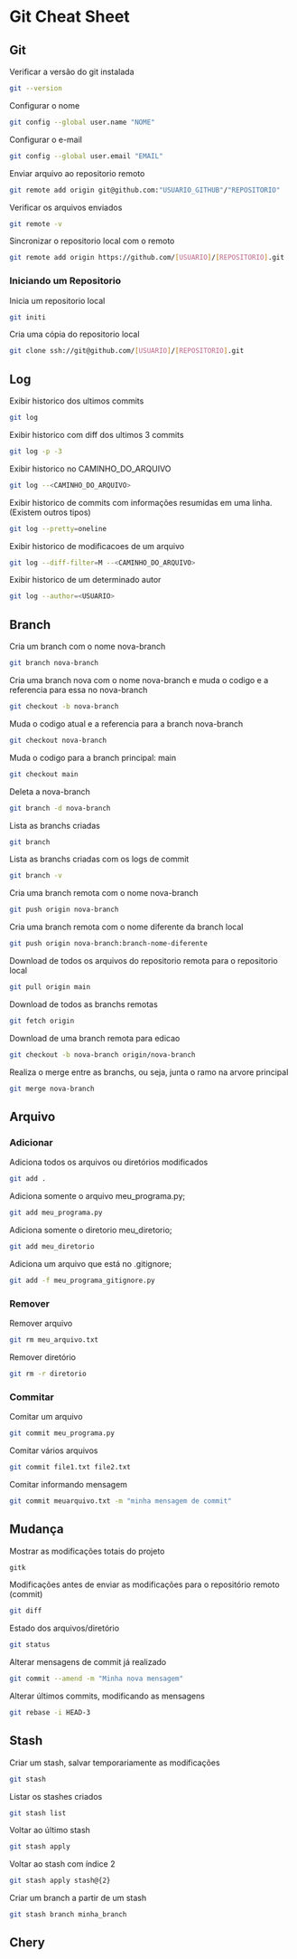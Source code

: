 # Git Cheat Sheet

## Git
Verificar a versão do git instalada
```bash
git --version
```
Configurar o nome
```bash
git config --global user.name "NOME"
```
Configurar o e-mail
```bash
git config --global user.email "EMAIL"
```
Enviar arquivo ao repositorio remoto
```bash
git remote add origin git@github.com:"USUARIO_GITHUB"/"REPOSITORIO"
```
Verificar os arquivos enviados
```bash
git remote -v
```
Sincronizar o repositorio local com o remoto
```bash
git remote add origin https://github.com/[USUARIO]/[REPOSITORIO].git
```

### Iniciando um Repositorio
Inicia um repositorio local
```bash
git initi
```
Cria uma cópia do repositorio local
```bash
git clone ssh://git@github.com/[USUARIO]/[REPOSITORIO].git
```


## Log
Exibir historico dos ultimos commits
```bash
git log
```
Exibir historico com diff dos ultimos 3 commits
```bash
git log -p -3 
```
Exibir historico no CAMINHO_DO_ARQUIVO
```bash
git log --<CAMINHO_DO_ARQUIVO>
```
Exibir historico de commits com informações resumidas em uma linha. (Existem outros tipos)
```bash
git log --pretty=oneline
```
Exibir historico de modificacoes de um arquivo
```bash
git log --diff-filter=M --<CAMINHO_DO_ARQUIVO>
```
Exibir historico de um determinado autor
```bash
git log --author=<USUARIO>
```


## Branch
Cria um branch com o nome nova-branch
```bash
git branch nova-branch
```
Cria uma branch nova com o nome nova-branch e muda o codigo e a referencia para essa no nova-branch
```bash
git checkout -b nova-branch
```
Muda o codigo atual e a referencia para a branch nova-branch
```bash
git checkout nova-branch
```
Muda o codigo para a branch principal: main
```bash
git checkout main
```
Deleta a nova-branch
```bash
git branch -d nova-branch
```
Lista as branchs criadas
```bash
git branch
```
Lista as branchs criadas com os logs de commit
```bash
git branch -v
```
Cria uma branch remota  com o nome nova-branch
```bash
git push origin nova-branch
```
Cria uma branch remota com o nome diferente da branch local
```bash
git push origin nova-branch:branch-nome-diferente
```
Download de todos os arquivos do repositorio remota para o repositorio local
```bash
git pull origin main
```
Download de todos as branchs remotas
```bash
git fetch origin
```
Download de uma branch remota para edicao
```bash
git checkout -b nova-branch origin/nova-branch
```
Realiza o merge entre as branchs, ou seja, junta o ramo na arvore principal
```bash
git merge nova-branch 
```


## Arquivo
### Adicionar
Adiciona todos os arquivos ou diretórios modificados
```bash
git add .
```
Adiciona somente o arquivo meu_programa.py;
```bash
git add meu_programa.py
```
Adiciona somente o diretorio meu_diretorio;
```bash
git add meu_diretorio
```
Adiciona um arquivo que está no .gitignore;
```bash
git add -f meu_programa_gitignore.py
```

### Remover
Remover arquivo
```bash
git rm meu_arquivo.txt
```
Remover diretório
```bash
git rm -r diretorio
```

### Commitar
Comitar um arquivo
```bash
git commit meu_programa.py
```
Comitar vários arquivos
```bash
git commit file1.txt file2.txt
```
Comitar informando mensagem
```bash
git commit meuarquivo.txt -m "minha mensagem de commit"
```


## Mudança
Mostrar as modificações totais do projeto
```bash
gitk 
```
Modificações antes de enviar as modificações para o repositório remoto (commit)
```bash
git diff
```
Estado dos arquivos/diretório
```bash
git status
```
Alterar mensagens de commit já realizado
```bash
git commit --amend -m "Minha nova mensagem"
```
Alterar últimos commits, modificando as mensagens
```bash
git rebase -i HEAD-3
```


## Stash
Criar um stash, salvar temporariamente as modificações
```bash
git stash
```
Listar os stashes criados
```bash
git stash list
```
Voltar ao último stash
```bash
git stash apply
```
Voltar ao stash com índice 2
```bash
git stash apply stash@{2}
```
Criar um branch a partir de um stash
```bash
git stash branch minha_branch
```


## Chery


